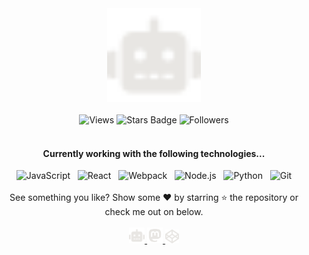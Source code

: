 <link rel="preconnect" href="https://fonts.googleapis.com">
<link rel="preconnect" href="https://fonts.gstatic.com" crossorigin>
<link href="https://fonts.googleapis.com/css2?family=Akronim&display=swap" rel="stylesheet"> 

<div align="center">
    <a href="https://roboto84.dev" target="_blank">
        <img width="150px" src="robot.svg" alt="Roboto84 - Writing code worth debugging" />
    </a>
</div>
<br />
<div align="center">
    <img src="https://komarev.com/ghpvc/?username=roboto84&label=Views&color=blue&style=flat" alt="Views" />
    <img src="https://img.shields.io/github/stars/roboto84" alt="Stars Badge" />
    <img src="https://img.shields.io/github/followers/roboto84" alt="Followers" />
</div>
<br />
<h4 align="center">Currently working with the following technologies...</h4>
<div align="center">
    <img alt="JavaScript" src="https://img.shields.io/badge/-JavaScript-F7DF1E?style=for-the-badge&logo=javascript&logoColor=black" />
    &nbsp;
    <img alt="React" src="https://img.shields.io/badge/-React-61DAFB?style=for-the-badge&logo=react&logoColor=black" />
    &nbsp;
    <img alt="Webpack" src="https://img.shields.io/badge/-Webpack-425A66?style=for-the-badge&logo=webpack&logoColor=white" />
    &nbsp;
    <img alt="Node.js" src="https://img.shields.io/badge/-Node.js-339933?style=for-the-badge&logo=node.js&logoColor=white" />
    &nbsp;
    <img alt="Python" src="https://img.shields.io/badge/-Python-316DCa?style=for-the-badge&logo=python&logoColor=white" />
    &nbsp;
    <img alt="Git" src="https://img.shields.io/badge/-Git-F05032?style=for-the-badge&logo=git&logoColor=white" />
</div>

<br />

<div align="center">See something you like? Show some ❤️ by starring ⭐ the repository or check me out on below.</div>
<br />
<div align="center">
    <a href="https://roboto84.dev" target="_blank">
        <img width="25px" src="robot.svg" title="roboto84 - Personal Website" alt="roboto84 - Personal Website" />
    </a>
    <a rel="me" href="https://mastodon.social/@roboto84" target="_blank">
        <img width="25px" src="mastodon.svg" title="roboto84 - Mastodon" alt="roboto84 - Mastodon"/>
    </a>
    <a href="https://codesandbox.io/u/roboto84" target="_blank">
        <img width="22px" src="codepen.svg" title="roboto84 - Codepen" alt="roboto84 - Codepen"/>
    </a>
</div>
